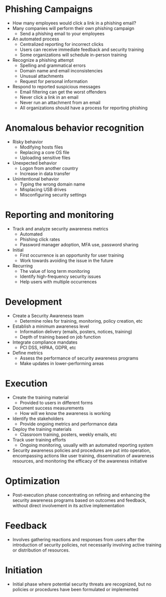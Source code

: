 # Phishing Campaigns
- How many employees would click a link in a phishing email?
- Many companies will perform their own phishing campaign
	- Send a phishing email to your employees
- An automated process
	- Centralized reporting for incorrect clicks
	- Users can receive immediate feedback and security training
	- Some organizations will schedule in-person training
- Recognize a phishing attempt
	- Spelling and grammatical errors
	- Domain name and email inconsistencies
	- Unusual attachments
	- Request for personal information
- Respond to reported suspicious messages
	- Email filtering can get the worst offenders
	- Never click a link in an email
	- Never run an attachment from an email
	- All organizations should have a process for reporting phishing
# Anomalous behavior recognition
- Risky behavior
	- Modifying hosts files
	- Replacing a core OS file
	- Uploading sensitive files
- Unexpected behavior
	- Logon from another country
	- Increase in data transfer
- Unintentional behavior
	- Typing the wrong domain name
	- Misplacing USB drives
	- Misconfiguring security settings
# Reporting and monitoring
- Track and analyze security awareness metrics
	- Automated
	- Phishing click rates
	- Password manager adoption, MFA use, password sharing
- Initial
	- First occurrence is an opportunity for user training
	- Work towards avoiding the issue in the future
- Recurring
	- The value of long term monitoring
	- Identify high-frequency security issues
	- Help users with multiple occurrences
# Development
- Create a Security Awareness team
	- Determine roles for training, monitoring, policy creation, etc
- Establish a minimum awareness level
	- Information delivery (emails, posters, notices, training)
	- Depth of training based on job function
- Integrate compliance mandates
	- PCI DSS, HIPAA, GDPR, etc
- Define metrics
	- Assess the performance of security awareness programs
	- Make updates in lower-performing areas
# Execution
- Create the training material
	- Provided to users in different forms
- Document success measurements
	- How will we know the awareness is working
- Identify the stakeholders
	- Provide ongoing metrics and performance data
- Deploy the training materials
	- Classroom training, posters, weekly emails, etc
- Track user training efforts
	- Ongoing monitoring, usually with an automated reporting system
- Security awareness policies and procedures are put into operation, encompassing actions like user training, dissemination of awareness resources, and monitoring the efficacy of the awareness initiative
# Optimization
- Post-execution phase concentrating on refining and enhancing the security awareness programs based on outcomes and feedback, without direct involvement in its active implementation
# Feedback
- Involves gathering reactions and responses from users after the introduction of security policies, not necessarily involving active training or distribution of resources.
# Initiation
- Initial phase where potential security threats are recognized, but no policies or procedures have been formulated or implemented
